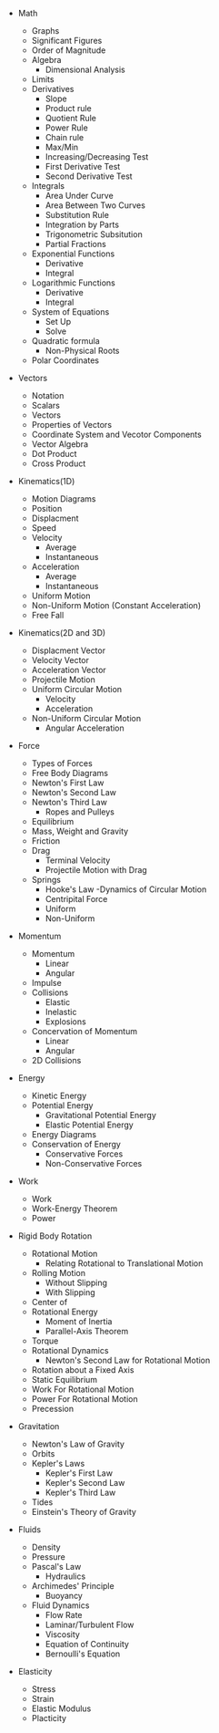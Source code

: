 - Math
	- Graphs
	- Significant Figures
	- Order of Magnitude
	- Algebra
		- Dimensional Analysis
	- Limits
	- Derivatives 
		- Slope
		- Product rule
		- Quotient Rule
		- Power Rule
		- Chain rule
		- Max/Min
		- Increasing/Decreasing Test
		- First Derivative Test
		- Second Derivative Test
	- Integrals
		- Area Under Curve
		- Area Between Two Curves
		- Substitution Rule
		- Integration by Parts
		- Trigonometric Subsitution
		- Partial Fractions
	- Exponential Functions
		- Derivative
		- Integral
	- Logarithmic Functions
		- Derivative
		- Integral
	- System of Equations
		- Set Up
		- Solve
	- Quadratic formula
		- Non-Physical Roots
	- Polar Coordinates

- Vectors
	- Notation
	- Scalars
	- Vectors
	- Properties of Vectors
	- Coordinate System and Vecotor Components
	- Vector Algebra
	- Dot Product
	- Cross Product

- Kinematics(1D)
	- Motion Diagrams
	- Position
	- Displacment
	- Speed
	- Velocity
		- Average
		- Instantaneous
	- Acceleration
		- Average
		- Instantaneous
	- Uniform Motion
	- Non-Uniform Motion (Constant Acceleration)
	- Free Fall
		
- Kinematics(2D and 3D)
	- Displacment Vector
	- Velocity Vector
	- Acceleration Vector
	- Projectile Motion
	- Uniform Circular Motion
		- Velocity
		- Acceleration
	- Non-Uniform Circular Motion
		- Angular Acceleration
- Force 
	- Types of Forces
	- Free Body Diagrams
	- Newton's First Law
	- Newton's Second Law
	- Newton's Third Law
		- Ropes and Pulleys
	- Equilibrium
	- Mass, Weight and Gravity
	- Friction
	- Drag
		- Terminal Velocity
		- Projectile Motion with Drag
	- Springs
		- Hooke's Law
	-Dynamics of Circular Motion
		- Centripital Force
		- Uniform
		- Non-Uniform

- Momentum
	- Momentum
		- Linear
		- Angular
	- Impulse
	- Collisions
		- Elastic
		- Inelastic
		- Explosions
	- Concervation of Momentum
		- Linear
		- Angular
	- 2D Collisions

- Energy
	- Kinetic Energy
	- Potential Energy
		- Gravitational Potential Energy
		- Elastic Potential Energy
	- Energy Diagrams
	- Conservation of Energy
		- Conservative Forces
		- Non-Conservative Forces

- Work
	- Work
	- Work-Energy Theorem
	- Power

- Rigid Body Rotation
	- Rotational Motion
		- Relating Rotational to Translational Motion
	- Rolling Motion
		- Without Slipping
		- With Slipping
	- Center of 
	- Rotational Energy
		- Moment of Inertia
		- Parallel-Axis Theorem
	- Torque
	- Rotational Dynamics
		- Newton's Second Law for Rotational Motion
	- Rotation about a Fixed Axis
	- Static Equilibrium
	- Work For Rotational Motion
	- Power For Rotational Motion
	- Precession

- Gravitation
	- Newton's Law of Gravity
	- Orbits
	- Kepler's Laws
		- Kepler's First Law
		- Kepler's Second Law
		- Kepler's Third Law
	- Tides
	- Einstein's Theory of Gravity

- Fluids
	- Density
	- Pressure
	- Pascal's Law
		- Hydraulics
	- Archimedes' Principle 
		- Buoyancy
	- Fluid Dynamics
		- Flow Rate
		- Laminar/Turbulent Flow
		- Viscosity
		- Equation of Continuity
		- Bernoulli's Equation

- Elasticity
	- Stress 
	- Strain
	- Elastic Modulus
	- Placticity